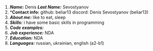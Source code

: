 1. ***Name:*** Denis ***Last Name:*** Sevostyanov
2. ***Contact info:**
github: beliar13
discord: Denis Sevostyanov (beliar13)
3. ***About me:*** like to eat, sleep
4. ***Skills:*** i have some basic skills in programming
5. ***Code examples:***
6. ***Job experience:*** NDA
7. ***Education:*** NDA
8. ***Languages:*** russian, ukrainian, english (a2-b1)
